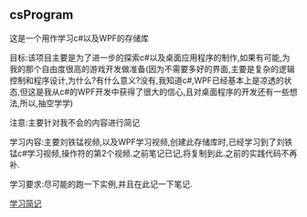 ## csProgram

这是一个用作学习c#以及WPF的存储库


目标:该项目主要是为了进一步的探索c#以及桌面应用程序的制作,如果有可能,为我的那个自由度很高的游戏开发做准备(因为不需要多好的界面,主要是复杂的逻辑控制和程序设计,为什么?有什么意义?没有,我知道c#,WPF已经基本上是凉透的状态,但这是我从c#的WPF开发中获得了很大的信心,且对桌面程序的开发还有一些想法,所以,抽空学学)


注意:主要针对我不会的内容进行简记


学习内容:主要刘铁锰视频,以及WPF学习视频,创建此存储库时,已经学习到了刘铁锰c#学习视频,操作符的第2个视频.之前笔记已记,将复制到此.之前的实践代码不再补.


学习要求:尽可能的跑一下实例,并且在此记一下笔记.


[学习简记](https://github.com/zzqluvmyj/csProgram/blob/master/doc/csLearningNote)
